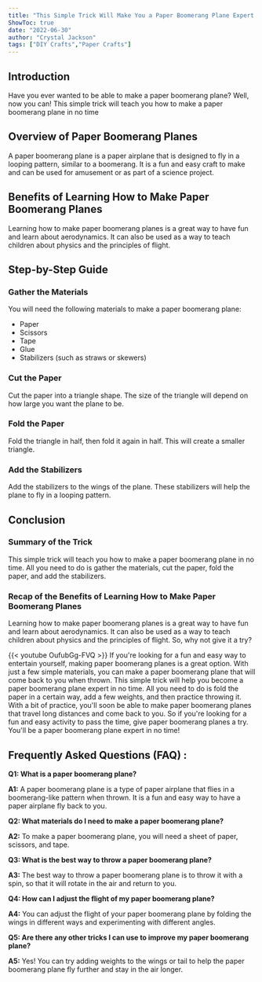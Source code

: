 ```yaml
---
title: "This Simple Trick Will Make You a Paper Boomerang Plane Expert in No Time!"
ShowToc: true 
date: "2022-06-30"
author: "Crystal Jackson" 
tags: ["DIY Crafts","Paper Crafts"]
---
```

## Introduction

Have you ever wanted to be able to make a paper boomerang plane? Well, now you can! This simple trick will teach you how to make a paper boomerang plane in no time

## Overview of Paper Boomerang Planes

A paper boomerang plane is a paper airplane that is designed to fly in a looping pattern, similar to a boomerang. It is a fun and easy craft to make and can be used for amusement or as part of a science project.

## Benefits of Learning How to Make Paper Boomerang Planes

Learning how to make paper boomerang planes is a great way to have fun and learn about aerodynamics. It can also be used as a way to teach children about physics and the principles of flight.

## Step-by-Step Guide

### Gather the Materials

You will need the following materials to make a paper boomerang plane:

- Paper
- Scissors
- Tape
- Glue
- Stabilizers (such as straws or skewers)

### Cut the Paper

Cut the paper into a triangle shape. The size of the triangle will depend on how large you want the plane to be.

### Fold the Paper

Fold the triangle in half, then fold it again in half. This will create a smaller triangle.

### Add the Stabilizers

Add the stabilizers to the wings of the plane. These stabilizers will help the plane to fly in a looping pattern.

## Conclusion

### Summary of the Trick

This simple trick will teach you how to make a paper boomerang plane in no time. All you need to do is gather the materials, cut the paper, fold the paper, and add the stabilizers.

### Recap of the Benefits of Learning How to Make Paper Boomerang Planes

Learning how to make paper boomerang planes is a great way to have fun and learn about aerodynamics. It can also be used as a way to teach children about physics and the principles of flight. So, why not give it a try?

{{< youtube OufubGg-FVQ >}} 
If you're looking for a fun and easy way to entertain yourself, making paper boomerang planes is a great option. With just a few simple materials, you can make a paper boomerang plane that will come back to you when thrown. This simple trick will help you become a paper boomerang plane expert in no time. All you need to do is fold the paper in a certain way, add a few weights, and then practice throwing it. With a bit of practice, you'll soon be able to make paper boomerang planes that travel long distances and come back to you. So if you're looking for a fun and easy activity to pass the time, give paper boomerang planes a try. You'll be a paper boomerang plane expert in no time!

## Frequently Asked Questions (FAQ) :
**Q1: What is a paper boomerang plane?**

**A1:** A paper boomerang plane is a type of paper airplane that flies in a boomerang-like pattern when thrown. It is a fun and easy way to have a paper airplane fly back to you.

**Q2: What materials do I need to make a paper boomerang plane?**

**A2:** To make a paper boomerang plane, you will need a sheet of paper, scissors, and tape.

**Q3: What is the best way to throw a paper boomerang plane?**

**A3:** The best way to throw a paper boomerang plane is to throw it with a spin, so that it will rotate in the air and return to you. 

**Q4: How can I adjust the flight of my paper boomerang plane?**

**A4:** You can adjust the flight of your paper boomerang plane by folding the wings in different ways and experimenting with different angles.

**Q5: Are there any other tricks I can use to improve my paper boomerang plane?**

**A5:** Yes! You can try adding weights to the wings or tail to help the paper boomerang plane fly further and stay in the air longer.



